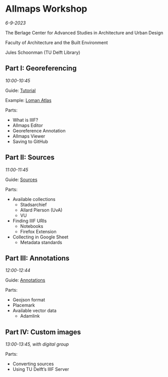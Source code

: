 # Allmaps Workshop
_6-9-2023_

The Berlage Center for Advanced Studies in Architecture and Urban Design

Faculty of Architecture and the Built Environment 

Jules Schoonman (TU Delft Library)

## Part I: Georeferencing
_10:00-10:45_

Guide: [Tutorial](/TUTORIAL.md)

Example: [Loman Atlas](https://editor.allmaps.org/#/collection?url=https%3A%2F%2Ftheberlage.github.io%2Fiiif-manifests%2Fstadsarchief-amsterdam%2F10043%2Flomanatlas.json)

Parts:
- What is IIIF?
- Allmaps Editor
- Georeference Annotation
- Allmaps Viewer
- Saving to GitHub

## Part II: Sources
_11:00-11:45_

Guide: [Sources](/SOURCES.md)

Parts:
- Available collections
	- Stadsarchief
	- Allard Pierson (UvA)
	- VU
- Finding IIIF URIs
	- Notebooks
	- Firefox Extension
- Collecting in Google Sheet
	- Metadata standards

## Part III: Annotations
_12:00-12:44_

Guide: [Annotations](/ANNOTATIONS.md)
 
Parts:
- Geojson format
- Placemark
- Available vector data
	- Adamlink

## Part IV: Custom images
_13:00-13:45, with digital group_

Parts:
- Converting sources
- Using TU Delft’s IIIF Server
